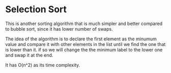 # Selection Sort
This is another sorting algorithm that is much simpler and better compared to bubble sort, since it has lower number of swaps.

The idea of the algorithm is to declare the first element as the minumum value and compare it with other elements in the list until we find the one that is lower than it. if so we will change the the minimum label to the lower one and swap it at the end.

It has O(n^2) as its time complexity.
